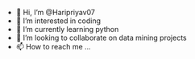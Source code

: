 - 👋 Hi, I’m @Haripriyav07
- 👀 I’m interested in coding
- 🌱 I’m currently learning python
- 💞️ I’m looking to collaborate on data mining projects
- 📫 How to reach me ...

<!---
Haripriyav07/Haripriyav07 is a ✨ special ✨ repository because its `README.md` (this file) appears on your GitHub profile.
You can click the Preview link to take a look at your changes.
--->
